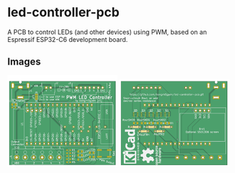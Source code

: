 # led-controller-pcb

A PCB to control LEDs (and other devices) using PWM, based on an Espressif ESP32-C6 development board.

## Images

<img src="controller_front.svg" width="49%" /> <img src="controller_back.svg" width="49%" />
